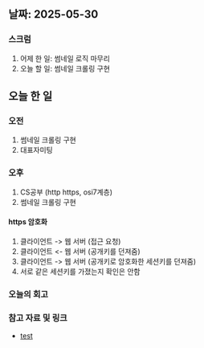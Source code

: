 ## 날짜: 2025-05-30

### 스크럼
1. 어제 한 일: 썸네일 로직 마무리
2. 오늘 할 일: 썸네일 크롤링 구현

## 오늘 한 일
### 오전
1. 썸네일 크롤링 구현
2. 대표자미팅
### 오후
1. CS공부 (http https, osi7계층)
2. 썸네일 크롤링 구현

#### https 암호화 
1. 클라이언트 -> 웹 서버 (접근 요청)
2. 클라이언트 <- 웹 서버 (공개키를 던져줌)
3. 클라이언트 -> 웹 서버 (공개키로 암호화한 세션키를 던져줌)
4. 서로 같은 세션키를 가졌는지 확인은 안함



### 오늘의 회고
> 

### 참고 자료 및 링크
- [test](https://github.com/100-hours-a-week/14-YG-WIKI/wiki/AI-Wiki)